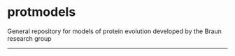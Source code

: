# protmodels
General repository for models of protein evolution developed by the Braun research group

------------------------------------------------------------
